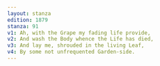 ```yaml
---
layout: stanza
edition: 1879
stanza: 91
v1: Ah, with the Grape my fading life provide,
v2: And wash the Body whence the Life has died,
v3: And lay me, shrouded in the living Leaf,
v4: By some not unfrequented Garden-side.
---
```

